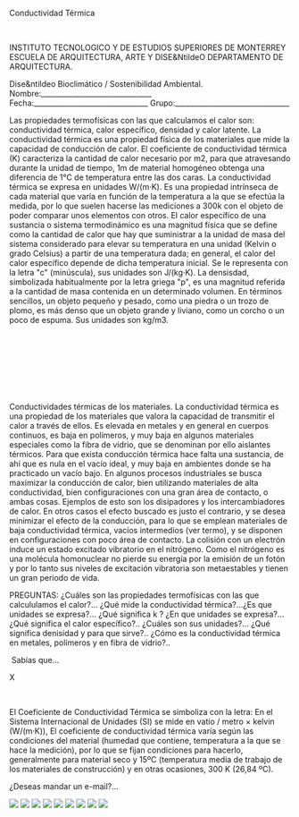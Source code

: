 

Conductividad Térmica




 

INSTITUTO TECNOLOGICO Y DE ESTUDIOS SUPERIORES DE MONTERREY 
ESCUELA DE ARQUITECTURA, ARTE Y DISE&NtildeO 
DEPARTAMENTO DE ARQUITECTURA.

Dise&ntildeo Bioclimático / Sostenibilidad Ambiental.
Nombre:_______________________________ 
Fecha:________________________________ 
Grupo:________________________________ 

Las propiedades termofísicas con las que calculamos el calor son: 
 conductividad térmica, calor específico, densidad y calor latente.
 La conductividad térmica es una propiedad física de los materiales que mide la capacidad de conducción de calor. El coeficiente de conductividad térmica (K) caracteriza la cantidad de calor necesario por m2, para que atravesando durante la unidad de tiempo, 1m de material homogéneo obtenga una diferencia de 1°C de temperatura entre las dos caras. La conductividad térmica se expresa en unidades W/(m·K). Es una propiedad intrínseca de cada material que varía en función de la temperatura a la que se efectúa la medida, por lo que suelen hacerse las mediciones a 300k con el objeto de poder comparar unos elementos con otros.
El calor específico de una sustancia o sistema termodinámico es una magnitud física que se define como la cantidad de calor que hay que suministrar a la unidad de masa del sistema considerado para elevar su temperatura en una unidad (Kelvin o grado Celsius) a partir de una temperatura dada; en general, el calor del calor específico depende de dicha temperatura inicial. Se le representa con la letra "c" (minúscula), sus unidades son J/(kg·K). 
La densisdad, simbolizada habitualmente por la letra griega "p", es una magnitud referida a la cantidad de masa contenida en un determinado volumen. En términos sencillos, un objeto pequeño y pesado, como una piedra o un trozo de plomo, es más denso que un objeto grande y liviano, como un corcho o un poco de espuma. Sus unidades son kg/m3.


 
 

  
  

 

 
 
 
 
 

       

Conductividades térmicas de los materiales. 
La conductividad térmica es una propiedad de los materiales que valora la capacidad de transmitir el calor a través de ellos. Es elevada en metales y en general en cuerpos continuos, es baja en polímeros, y muy baja en algunos materiales especiales como la fibra de vidrio, que se denominan por ello aislantes térmicos. Para que exista conducción térmica hace falta una sustancia, de ahí que es nula en el vacío ideal, y muy baja en ambientes donde se ha practicado un vacío bajo.
En algunos procesos industriales se busca maximizar la conducción de calor, bien utilizando materiales de alta conductividad, bien configuraciones con una gran área de contacto, o ambas cosas. Ejemplos de esto son los disipadores y los intercambiadores de calor. En otros casos el efecto buscado es justo el contrario, y se desea minimizar el efecto de la conducción, para lo que se emplean materiales de baja conductividad térmica, vacíos intermedios (ver termo), y se disponen en configuraciones con poco área de contacto.
La colisión con un electrón induce un estado excitado vibratorio en el nitrógeno. Como el nitrógeno es una molécula homonuclear no pierde su energía por la emisión de un fotón y por lo tanto sus niveles de excitación vibratoria son metaestables y tienen un gran periodo de vida.

 
PREGUNTAS: 
¿Cuáles son las propiedades termofísicas con las que calcululamos el calor?... 
¿Qué mide la conductividad térmica?...¿Es que unidades se expresa?... 
¿Qué significa k ? ¿En que unidades se expresa?... 
¿Qué significa el calor específico?.. ¿Cuáles son sus unidades?... 
¿Qué significa denisidad y para que sirve?.. 
¿Cómo es la conductividad térmica en metales, polímeros y en fibra de vidrio?.. 
 
 













 Sabías que...




X




 
 
El Coeficiente de Conductividad Térmica se simboliza con la letra: 
En el Sistema Internacional de Unidades (SI) se mide en vatio / metro × kelvin (W/(m·K)),
El coeficiente de conductividad térmica varía según las condiciones del material (humedad que contiene, temperatura a la que se hace la medición), por lo que se fijan condiciones para hacerlo, generalmente para material seco y 15ºC (temperatura media de trabajo de los materiales de construcción) y en otras ocasiones, 300 K (26,84 ºC). 





 ¿Deseas mandar un e-mail?...



![](./content/4/M4.35/coeficiente.jpg)
![](./content/4/M4.35/ce.1.jpg)
![](./content/4/M4.35/c.e.2.jpg)
![](./content/4/M4.35/c.e.3.jpg)
![](./content/4/M4.35/c.e..4.jpg)
![](./content/4/M4.35/c.e..5.jpg)
![](./content/4/M4.35/sugerencias.gif)
![](./content/4/M4.35/Fournier.3.jpg)
![](./content/4/M4.35/email_41.gif)
